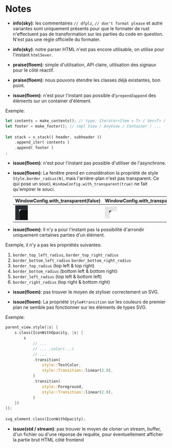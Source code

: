 # Notes

-   **info(sky)**: les commentaires `// dfplz`, `// don't format please` et
    autre variantes sont uniquement présents pour que le formater de rust
    n'effectuent pas de transformation sur les parties du code en question.
    N'est pas une règle officielle du formater.

-   **info(sky)**: notre parser HTML n'est pas encore utilisable, on utilise
    pour l'instant `html5ever`.

-   **praise(floem)**: simple d'utilisation, API claire, utilisation des signaux
    pour le côté réactif.

-   **praise(floem)**: nous pouvons étendre les classes déjà existantes, bon
    point.

-   **issue(floem)**: n'est pour l'instant pas possible d'`prepend`/`append` des
    éléments sur un container d'élément.

Exemple:
```rs
let contents = make_contents(); // type: Iterator<Item = T> / Vec<T> / ...
let footer = make_footer(); // impl View / AnyView / Container / ...

let stack = v_stack(( header, subheader ))
	.append_iter( contents )
	.append( footer )
;
```

-   **issue(floem)**: n'est pour l'instant pas possible d'utiliser de
    l'asynchrone.

-   **issue(floem)**: La fenêtre prend en considération la propriété de style
    `Style.border_radius(N)`, mais l'arrière-plan n'est pas transparent. Ce qui
    pose un souci, `WindowConfig.with_transparent(true)` ne fait qu'empirer le
    souci.

    | WindowConfig.with_transparent(false)       | WindowConfig.with_transparent(true)        |
    | ------------------------------------------ | ------------------------------------------ |
    | ![Fenêtre](docs/issues/win-corner-br1.png) | ![Fenêtre](docs/issues/win-corner-br2.png) |

-   **issue(floem)**: Il n'y a pour l'instant pas la possibilité d'arrondir
    uniquement certaines parties d'un élément.

Exemple, il n'y a pas les propriétés suivantes:

1. `border_top_left_radius`, `border_top_right_radius`
2. `border_bottom_left_radius` `border_bottom_right_radius`
3. `border_top_radius` (top left & top right)
4. `border_bottom_radius` (bottom left & bottom right)
5. `border_left_radius` (top left & bottom left)
6. `border_right_radius` (top right & bottom right)

-   **issue(floem)**: pas trouver le moyen de styliser correctement un SVG.

-   **issue(floem)**: La propriété `Style#transition` sur les couleurs de
    premier plan ne semble pas fonctionner sur les éléments de types SVG.

Exemple:

```rs
parent_view.style(|s| {
	s.class(IconWithOpacity, |s| {
		s
			// ...
			// ... .color(...)
			// ...
			.transition(
				style::TextColor,
				style::Transition::linear(2.0),
			)
			.transition(
				style::Foreground,
				style::Transition::linear(2.0),
			)
	})
});

svg_element.class(IconWithOpacity);
```

-   **issue(std / stream)**: pas trouver le moyen de cloner un stream, buffer,
    d'un fichier ou d'une réponse de requête, pour éventuellement afficher la
    partie brut HTML côté frontend
